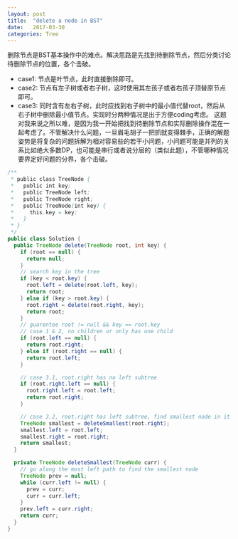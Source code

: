 ```yaml
---
layout: post
title:  "delete a node in BST"
date:   2017-03-30 
categories: Tree 
---
```


删除节点是BST基本操作中的难点。解决思路是先找到待删除节点，然后分类讨论待删除节点的位置，各个击破。  
- case1: 节点是叶节点，此时直接删除即可。
- case2: 节点有左子树或者右子树，这时使用其左孩子或者右孩子顶替原节点即可。
- case3: 同时含有左右子树，此时应找到右子树中的最小值代替root，然后从右子树中删除最小值节点。实现时分两种情况是出于方便coding考虑。
这题对我来说之所以难，是因为我一开始把找到待删除节点和实际删除操作混在一起考虑了。不管解决什么问题，一旦眉毛胡子一把抓就变得棘手，正确的解题姿势是将复杂的问题拆解为相对容易些的若干小问题，小问题可能是并列的关系比如绝大多数DP，也可能是串行或者说分层的（类似此题），不管哪种情况要界定好问题的分界，各个击破。  


```java
/**
 * public class TreeNode {
 *   public int key;
 *   public TreeNode left;
 *   public TreeNode right;
 *   public TreeNode(int key) {
 *     this.key = key;
 *   }
 * }
 */
public class Solution {
  public TreeNode delete(TreeNode root, int key) {
    if (root == null) {
      return null;
    }
    // search key in the tree
    if (key < root.key) {
      root.left = delete(root.left, key);
      return root;
    } else if (key > root.key) {
      root.right = delete(root.right, key);
      return root;
    }
    // guarentee root != null && key == root.key
    // case 1 & 2, no children or only has one child
    if (root.left == null) {
      return root.right;
    } else if (root.right == null) {
      return root.left;
    }

    // case 3.1, root.right has no left subtree
    if (root.right.left == null) {
      root.right.left = root.left;
      return root.right;
    }

    // case 3.2, root.right has left subtree, find smallest node in it
    TreeNode smallest = deleteSmallest(root.right);
    smallest.left = root.left;
    smallest.right = root.right;
    return smallest;
  }

  private TreeNode deleteSmallest(TreeNode curr) {
    // go along the most left path to find the smallest node
    TreeNode prev = null;
    while (curr.left != null) {
      prev = curr;
      curr = curr.left;
    }
    prev.left = curr.right;
    return curr;
  }
}
```
